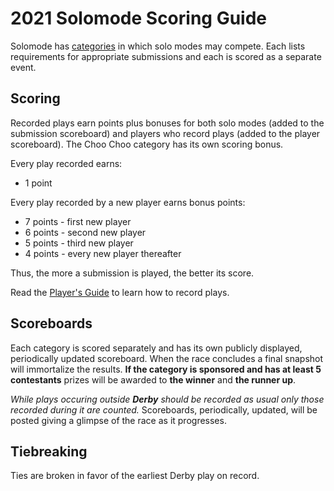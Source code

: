 # 2021 Solomode Scoring Guide
Solomode has [categories](./categories.md) in which solo modes may compete.  Each lists requirements for appropriate submissions and each is scored as a separate event.

## Scoring
Recorded plays earn points plus bonuses for both solo modes (added to the submission scoreboard) and players who record plays (added to the player scoreboard).  The Choo Choo category has its own scoring bonus.

Every play recorded earns:
* 1 point

Every play recorded by a new player earns bonus points:
* 7 points - first new player
* 6 points - second new player
* 5 points - third new player
* 4 points - every new player thereafter

Thus, the more a submission is played, the better its score.

Read the [Player's Guide](./players-guide.md) to learn how to record plays.

## Scoreboards
Each category is scored separately and has its own publicly displayed, periodically updated scoreboard.  When the race concludes a final snapshot will immortalize the results.  **If the category is sponsored and has at least 5 contestants** prizes will be awarded to **the winner** and **the runner up**.

*While plays occuring outside **Derby** should be recorded as usual only those recorded during it are counted.*  Scoreboards, periodically, updated, will be posted giving a glimpse of the race as it progresses.

## Tiebreaking
Ties are broken in favor of the earliest Derby play on record.
